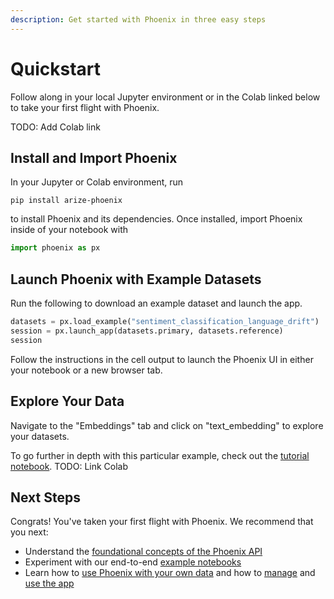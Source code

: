 ```yaml
---
description: Get started with Phoenix in three easy steps
---
```


# Quickstart

Follow along in your local Jupyter environment or in the Colab linked below to take your first flight with Phoenix.

TODO: Add Colab link

## Install and Import Phoenix

In your Jupyter or Colab environment, run

```
pip install arize-phoenix
```

to install Phoenix and its dependencies. Once installed, import Phoenix inside of your notebook with

```python
import phoenix as px
```

## Launch Phoenix with Example Datasets

Run the following to download an example dataset and launch the app.

```python
datasets = px.load_example("sentiment_classification_language_drift")
session = px.launch_app(datasets.primary, datasets.reference)
session
```

Follow the instructions in the cell output to launch the Phoenix UI in either your notebook or a new browser tab.

## Explore Your Data

Navigate to the "Embeddings" tab and click on "text\_embedding" to explore your datasets.

To go further in depth with this particular example, check out the [tutorial notebook](https://github.com/Arize-ai/phoenix/blob/main/tutorials/sentiment\_classification\_tutorial.ipynb). TODO: Link Colab

## Next Steps

Congrats! You've taken your first flight with Phoenix. We recommend that you next:

* Understand the [foundational concepts of the Phoenix API](concepts/phoenix-basics.md)
* Experiment with our end-to-end [example notebooks](tutorials/notebooks.md)
* Learn how to [use Phoenix with your own data](how-to/define-your-schema.md) and how to [manage](how-to/manage-the-app.md) and [use the app](how-to/use-the-app.md)
